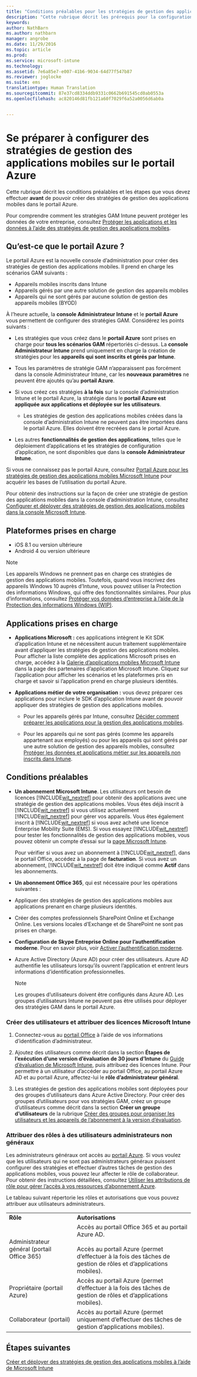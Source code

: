 ```yaml
---
title: "Conditions préalables pour les stratégies de gestion des applications mobiles | Microsoft Intune"
description: "Cette rubrique décrit les prérequis pour la configuration des utilisateurs avant de pouvoir créer des stratégies de gestion des applications mobiles."
keywords: 
author: NathBarn
ms.author: nathbarn
manager: angrobe
ms.date: 11/29/2016
ms.topic: article
ms.prod: 
ms.service: microsoft-intune
ms.technology: 
ms.assetid: 7e6a85e7-e007-41b6-9034-64d77f547b87
ms.reviewer: joglocke
ms.suite: ems
translationtype: Human Translation
ms.sourcegitcommit: 87e37cd8334ddb9331c0662b691545cd0ab0553a
ms.openlocfilehash: ac820146d81fb121a60f7029f6a52a0056d6ab0a


---
```


# <a name="get-ready-to-configure-mobile-app-management-policies-on-the-azure-portal"></a>Se préparer à configurer des stratégies de gestion des applications mobiles sur le portail Azure
Cette rubrique décrit les conditions préalables et les étapes que vous devez effectuer **avant** de pouvoir créer des stratégies de gestion des applications mobiles dans le portail Azure.

Pour comprendre comment les stratégies GAM Intune peuvent protéger les données de votre entreprise, consultez [Protéger les applications et les données à l’aide des stratégies de gestion des applications mobiles](protect-apps-and-data-with-microsoft-intune.md).

## <a name="what-is-the-azure-portal"></a>Qu’est-ce que le portail Azure ?

Le portail Azure est la nouvelle console d’administration pour créer des stratégies de gestion des applications mobiles. Il prend en charge les scénarios GAM suivants :
- Appareils mobiles inscrits dans Intune
- Appareils gérés par une autre solution de gestion des appareils mobiles
- Appareils qui ne sont gérés par aucune solution de gestion des appareils mobiles (BYOD)

À l’heure actuelle, la **console Administrateur Intune** et le **portail Azure** vous permettent de configurer des stratégies GAM.  Considérez les points suivants :

* Les stratégies que vous créez dans le **portail Azure** sont prises en charge pour **tous les scénarios GAM** répertoriés ci-dessus. La **console Administrateur Intune** prend uniquement en charge la création de stratégies pour les **appareils qui sont inscrits et gérés par Intune**.

* Tous les paramètres de stratégie GAM n’apparaissent pas forcément dans la console Administrateur Intune, car les **nouveaux paramètres** ne peuvent être ajoutés qu’au **portail Azure**.

* Si vous créez ces stratégies **à la fois** sur la console d’administration Intune et le portail Azure, la stratégie dans le **portail Azure est appliquée aux applications et déployée sur les utilisateurs**.
    * Les stratégies de gestion des applications mobiles créées dans la console d’administration Intune ne peuvent pas être importées dans le portail Azure.  Elles doivent être recréées dans le portail Azure.


* Les autres **fonctionnalités de gestion des applications**, telles que le déploiement d’applications et les stratégies de configuration d’application, ne sont disponibles que dans la **console Administrateur Intune**.


Si vous ne connaissez pas le portail Azure, consultez [Portail Azure pour les stratégies de gestion des applications mobiles Microsoft Intune](azure-portal-for-microsoft-intune-mam-policies.md) pour acquérir les bases de l’utilisation du portail Azure.

Pour obtenir des instructions sur la façon de créer une stratégie de gestion des applications mobiles dans la console d’administration Intune, consultez [Configurer et déployer des stratégies de gestion des applications mobiles dans la console Microsoft Intune](configure-and-deploy-mobile-application-management-policies-in-the-microsoft-intune-console.md).


##  <a name="supported-platforms"></a>Plateformes prises en charge
- iOS 8.1 ou version ultérieure
- Android 4 ou version ultérieure

>[!NOTE]
>Les appareils Windows ne prennent pas en charge ces stratégies de gestion des applications mobiles. Toutefois, quand vous inscrivez des appareils Windows 10 auprès d’Intune, vous pouvez utiliser la Protection des informations Windows, qui offre des fonctionnalités similaires. Pour plus d’informations, consultez [Protéger vos données d’entreprise à l’aide de la Protection des informations Windows (WIP)](https://technet.microsoft.com/en-us/itpro/windows/keep-secure/protect-enterprise-data-using-wip).

##  <a name="supported-apps"></a>Applications prises en charge
* **Applications Microsoft :** ces applications intègrent le Kit SDK d’application Intune et ne nécessitent aucun traitement supplémentaire avant d’appliquer les stratégies de gestion des applications mobiles.
Pour afficher la liste complète des applications Microsoft prises en charge, accédez à la [Galerie d’applications mobiles Microsoft Intune](https://www.microsoft.com/en-us/cloud-platform/microsoft-intune-apps) dans la page des partenaires d’application Microsoft Intune. Cliquez sur l’application pour afficher les scénarios et les plateformes pris en charge et savoir si l’application prend en charge plusieurs identités.

* **Applications métier de votre organisation :** vous devez préparer ces applications pour inclure le SDK d’application Intune avant de pouvoir appliquer des stratégies de gestion des applications mobiles.

  * Pour les appareils gérés par Intune, consultez [Décider comment préparer les applications pour la gestion des applications mobiles](decide-how-to-prepare-apps-for-mobile-application-management-with-microsoft-intune.md).

  * Pour les appareils qui ne sont pas gérés (comme les appareils appartenant aux employés) ou pour les appareils qui sont gérés par une autre solution de gestion des appareils mobiles, consultez [Protéger les données et applications métier sur les appareils non inscrits dans Intune](protect-line-of-business-apps-and-data-on-devices-not-enrolled-in-microsoft-intune.md).

## <a name="prerequisites"></a>Conditions préalables

-   **Un abonnement Microsoft Intune**. Les utilisateurs ont besoin de licences [!INCLUDE[wit_nextref](../includes/wit_nextref_md.md)] pour obtenir des applications avec une stratégie de gestion des applications mobiles.
Vous êtes déjà inscrit à [!INCLUDE[wit_nextref](../includes/wit_nextref_md.md)] si vous utilisez actuellement [!INCLUDE[wit_nextref](../includes/wit_nextref_md.md)] pour gérer vos appareils. Vous êtes également inscrit à [!INCLUDE[wit_nextref](../includes/wit_nextref_md.md)] si vous avez acheté une licence Enterprise Mobility Suite (EMS). Si vous essayez [!INCLUDE[wit_nextref](../includes/wit_nextref_md.md)] pour tester les fonctionnalités de gestion des applications mobiles, vous pouvez obtenir un compte d’essai sur la [page Microsoft Intune](http://www.microsoft.com/en-us/server-cloud/products/microsoft-intune/).

    Pour vérifier si vous avez un abonnement à [!INCLUDE[wit_nextref](../includes/wit_nextref_md.md)], dans le portail Office, accédez à la page de **facturation**.  Si vous avez un abonnement, [!INCLUDE[wit_nextref](../includes/wit_nextref_md.md)] doit être indiqué comme **Actif** dans les abonnements.

-   **Un abonnement Office 365**, qui est nécessaire pour les opérations suivantes :

  - Appliquer des stratégies de gestion des applications mobiles aux applications prenant en charge plusieurs identités.

  - Créer des comptes professionnels SharePoint Online et Exchange Online. Les versions locales d’Exchange et de SharePoint ne sont pas prises en charge.

-   **Configuration de Skype Entreprise Online pour l’authentification moderne**. Pour en savoir plus, voir [Activer l’authentification moderne](http://social.technet.microsoft.com/wiki/contents/articles/34339.skype-for-business-online-enable-your-tenant-for-modern-authentication.aspx).


- Azure Active Directory (Azure AD) pour créer des utilisateurs. Azure AD authentifie les utilisateurs lorsqu’ils ouvrent l’application et entrent leurs informations d’identification professionnelles.

    > [!NOTE]
    > Les groupes d’utilisateurs doivent être configurés dans Azure AD. Les groupes d’utilisateurs Intune ne peuvent pas être utilisés pour déployer des stratégies GAM dans le portail Azure.

### <a name="create-users-and-assign-microsoft-intune-licenses"></a>Créer des utilisateurs et attribuer des licences Microsoft Intune

1.  Connectez-vous au [portail Office](http://portal.office.com) à l’aide de vos informations d’identification d’administrateur.

2.  Ajoutez des utilisateurs comme décrit dans la section **Étapes de l’exécution d’une version d’évaluation de 30 jours d’Intune** du [Guide d’évaluation de Microsoft Intune](https://docs.microsoft.com/en-us/intune/understand-explore/get-started-with-a-30-day-trial-of-microsoft-intune), puis attribuez des licences Intune. Pour permettre à un utilisateur d’accéder au portail Office, au portail Azure AD et au portail Azure, affectez-lui le **rôle d’administrateur général**.

5.  Les stratégies de gestion des applications mobiles sont déployées pour des groupes d’utilisateurs dans Azure Active Directory. Pour créer des groupes d’utilisateurs pour vos stratégies GAM, créez un groupe d’utilisateurs comme décrit dans la section **Créer un groupe d’utilisateurs** de la rubrique [Créer des groupes pour organiser les utilisateurs et les appareils de l’abonnement à la version d’évaluation](https://docs.microsoft.com/en-us/intune/understand-explore/get-started-with-a-30-day-trial-of-microsoft-intune-step-3).

### <a name="assign-roles-to-non-global-admin-users"></a>Attribuer des rôles à des utilisateurs administrateurs non généraux

Les administrateurs généraux ont accès au [portail Azure](https://portal.azure.com).  Si vous voulez que les utilisateurs qui ne sont pas administrateurs généraux puissent configurer des stratégies et effectuer d’autres tâches de gestion des applications mobiles, vous pouvez leur affecter le rôle de collaborateur. Pour obtenir des instructions détaillées, consultez [Utiliser les attributions de rôle pour gérer l’accès à vos ressources d’abonnement Azure](https://azure.microsoft.com/en-us/documentation/articles/role-based-access-control-configure/).



Le tableau suivant répertorie les rôles et autorisations que vous pouvez attribuer aux utilisateurs administrateurs.



|||
|--|----|
|**Rôle**|**Autorisations**|
|Administrateur général (portail Office 365)|Accès au portail Office 365 et au portail Azure AD.<br /><br />Accès au portail Azure (permet d’effectuer à la fois des tâches de gestion de rôles et d’applications mobiles).|
|Propriétaire (portail Azure)|Accès au portail Azure (permet d’effectuer à la fois des tâches de gestion de rôles et d’applications mobiles).|
|Collaborateur (portail)|Accès au portail Azure (permet uniquement d’effectuer des tâches de gestion d’applications mobiles).|




## <a name="next-steps"></a>Étapes suivantes
[Créer et déployer des stratégies de gestion des applications mobiles à l’aide de Microsoft Intune](create-and-deploy-mobile-app-management-policies-with-microsoft-intune.md)



<!--HONumber=Dec16_HO2-->


